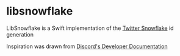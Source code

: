 # libsnowflake

LibSnowflake is a Swift implementation of the [Twitter Snowflake](https://developer.twitter.com/en/docs/basics/twitter-ids.html) id generation

Inspiration was drawn from [Discord's Developer Documentation](https://discordapp.com/developers/docs/reference#snowflakes)
